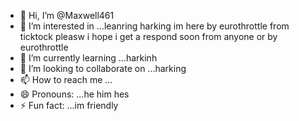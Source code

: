 - 👋 Hi, I’m @Maxwell461
- 👀 I’m interested in ...leanring harking im here by eurothrottle from ticktock pleasw i hope i get a respond soon from anyone or by eurothrottle
- 🌱 I’m currently learning ...harkinh
- 💞️ I’m looking to collaborate on ...harking
- 📫 How to reach me ...
- 😄 Pronouns: ...he him hes
- ⚡ Fun fact: ...im friendly

<!---
Maxwell461/Maxwell461 is a ✨ special ✨ repository because its `README.md` (this file) appears on your GitHub profile.
You can click the Preview link to take a look at your changes.
--->
